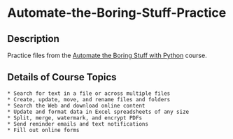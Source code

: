 # Automate-the-Boring-Stuff-Practice

## Description
Practice files from the [Automate the Boring Stuff with Python](https://automatetheboringstuff.com/) course.

## Details of Course Topics
    * Search for text in a file or across multiple files
    * Create, update, move, and rename files and folders
    * Search the Web and download online content
    * Update and format data in Excel spreadsheets of any size
    * Split, merge, watermark, and encrypt PDFs
    * Send reminder emails and text notifications
    * Fill out online forms

